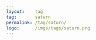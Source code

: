 ```yaml
---
layout:    tag
tag:       saturn
permalink: /tag/saturn/
logo:      /imgs/tags/saturn.png
---
```

